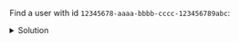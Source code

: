 Find a user with id `12345678-aaaa-bbbb-cccc-123456789abc`:

<details>
  <summary>Solution</summary>

```sql
SELECT *
FROM users
WHERE id = 12345678-aaaa-bbbb-cccc-123456789abc; 
```{{execute}}

</details>
